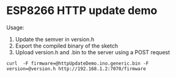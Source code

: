 # ESP8266 HTTP update demo

Usage:

1. Update the semver in version.h
2. Export the compiled binary of the sketch
3. Upload version.h and .bin to the server using a POST request

```
curl  -F firmware=@httpUpdateDemo.ino.generic.bin -F version=@version.h http://192.168.1.2:7070/firmware
```
